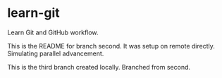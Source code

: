 # learn-git
Learn Git and GitHub workflow.

This is the README for branch second.
It was setup on remote directly. Simulating parallel advancement.

This is the third branch created locally. Branched from second. 
